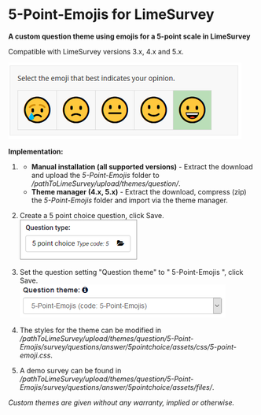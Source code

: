 # 5-Point-Emojis for LimeSurvey
**A custom question theme using emojis for a 5-point scale in LimeSurvey**

Compatible with LimeSurvey versions 3.x, 4.x and 5.x.

![Image Emoji Scale](/5-Point-Emojis/survey/questions/answer/5pointchoice/assets/images/5-point-emojis-1.png)

**Implementation:**

1) - **Manual installation (all supported versions)** - Extract the download and upload the *5-Point-Emojis* folder to */pathToLimeSurvey/upload/themes/question/*.
    - **Theme manager (4.x, 5.x)** - Extract the download, compress (zip) the *5-Point-Emojis* folder and import via the theme manager.

2) Create a 5 point choice question, click Save.  
![Image Select question theme](/5-Point-Emojis/survey/questions/answer/5pointchoice/assets/images/5-point-emojis-2.png)

3) Set the question setting "Question theme" to " 	5-Point-Emojis ", click Save.  
![Image Select 5-point-emojis](/5-Point-Emojis/survey/questions/answer/5pointchoice/assets/images/5-point-emojis-3.png)

4) The styles for the theme can be modified in */pathToLimeSurvey/upload/themes/question/5-Point-Emojis/survey/questions/answer/5pointchoice/assets/css/5-point-emoji.css*.

4) A demo survey can be found in  */pathToLimeSurvey/upload/themes/question/5-Point-Emojis/survey/questions/answer/5pointchoice/assets/files/*.
    
    
    
*Custom themes are given without any warranty, implied or otherwise.*
